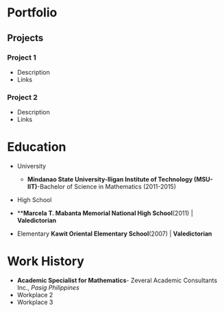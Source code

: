 # Portfolio

## Projects
### Project 1
  - Description
  - Links


### Project 2
  - Description
  - Links

# Education
- University
  * **Mindanao State University-Iligan Institute of Technology (MSU-IIT)**-Bachelor of Science in Mathematics (2011-2015)
    
- High School
-   ****Marcela T. Mabanta Memorial National High School**(2011) | **Valedictorian**
- Elementary
    **Kawit Oriental Elementary School**(2007) | **Valedictorian**

# Work History
- **Academic Specialist for Mathematics**- Zeveral Academic Consultants Inc., _Pasig Philippines_
- Workplace 2
- Workplace 3
  
